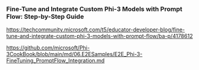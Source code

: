 ### Fine-Tune and Integrate Custom Phi-3 Models with Prompt Flow: Step-by-Step Guide

https://techcommunity.microsoft.com/t5/educator-developer-blog/fine-tune-and-integrate-custom-phi-3-models-with-prompt-flow/ba-p/4178612

https://github.com/microsoft/Phi-3CookBook/blob/main/md/06.E2ESamples/E2E_Phi-3-FineTuning_PromptFlow_Integration.md